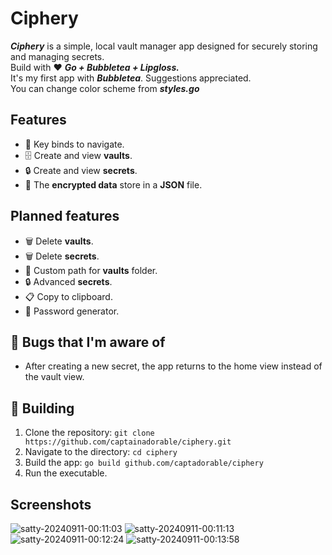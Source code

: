 # Ciphery

**_Ciphery_** is a simple, local vault manager app designed for securely storing and managing secrets.<br />
Build with :hearts: **_Go + Bubbletea + Lipgloss._** <br />
It's my first app with **_Bubbletea_**. Suggestions appreciated.<br />
You can change color scheme from **_styles.go_**

## Features

- 🔑 Key binds to navigate.
- 🗄️ Create and view **vaults**.
- 🔒 Create and view **secrets**.
- 🔐 The **encrypted data** store in a **JSON** file.

## Planned features

- 🗑️ Delete **vaults**.
- 🗑️ Delete **secrets**.
- 📂 Custom path for **vaults** folder.
- 🔒 Advanced **secrets**.
- 📋 Copy to clipboard.
- 🔧 Password generator.

## 🐞 Bugs that I'm aware of

- After creating a new secret, the app returns to the home view instead of the vault view.

## 🚀 Building

1. Clone the repository: `git clone https://github.com/captainadorable/ciphery.git`
2. Navigate to the directory: `cd ciphery`
3. Build the app: `go build github.com/captadorable/ciphery`
4. Run the executable.

## Screenshots

![satty-20240911-00:11:03](https://github.com/user-attachments/assets/fdfa0c2b-7cac-4b20-9ea8-9bea65e3958c)
![satty-20240911-00:11:13](https://github.com/user-attachments/assets/4328bbd2-6904-41fd-a456-b451fece6f10)
![satty-20240911-00:12:24](https://github.com/user-attachments/assets/10a70622-97d4-4e8b-9133-28740905f35f)
![satty-20240911-00:13:58](https://github.com/user-attachments/assets/1f8ac692-3bf3-4cc6-bd6a-3a0b4f76e1e2)
